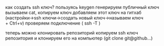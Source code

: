 как создать ssh ключ?
пользуясь keygen генерируем публичный ключ
вызываем cat, копируем ключ
добавляем этот ключ на гитхаб
(настройки->ssh ключи->создать новый ключ->называем ключ\
					   + Ctrl+v) 
проверяем подключение ( ssh -T )

теперь можно клонировать репозиторий
копируем ssh ключ репозитория и клонируем его на компьютер
(git clone git@github...)

